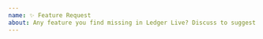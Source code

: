 ```yaml
---
name: ✨ Feature Request
about: Any feature you find missing in Ledger Live? Discuss to suggest feature requests.
---
```


<!--
Please explain precisely what would be the feature.
Before creating this, please make sure it was not requested yet!
-->
